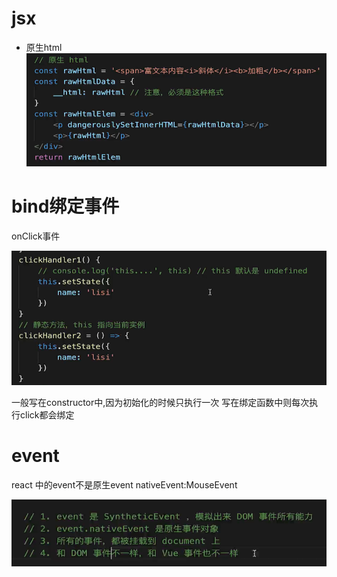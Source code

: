 # jsx

- 原生html
  ![](img/%E5%8E%9F%E7%94%9Fhtml.png)


# bind绑定事件

onClick事件 

![](img/bind%E7%BB%91%E5%AE%9A.png)

一般写在constructor中,因为初始化的时候只执行一次
写在绑定函数中则每次执行click都会绑定

# event

react 中的event不是原生event
nativeEvent:MouseEvent

![](img/react%E4%BA%8B%E4%BB%B6.png)